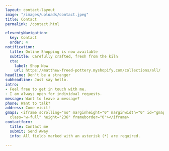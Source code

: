 ```yaml
---
layout: contact-layout
image: "/images/uploads/contact.jpeg"
title: Contact
permalink: /contact.html

eleventyNavigation:
  key: Contact
  order: 4
notification:
  title: Online Shopping is now available
  subtitle: Carefully crafted, fresh from the kiln
  cta:
    label: Shop Now
    url: https://matthew-freed-pottery.myshopify.com/collections/all/
headline: Don't be a stranger
subheadline: Just say hello.
intro:
- Feel free to get in touch with me.
- I am always open for individual requests.
message: Want to leave a message?
phone: Want to talk?
address: Come visit!
gmaps: <iframe scrolling="no" marginheight="0" marginwidth="0" id="gmap_canvas" src="https://maps.google.com/maps?amp;height=236&amp;hl=en&amp;q=740%20Jackson%20Ave,%20Vancouver%20Vancouver+(Matthew%20Freed%20Pottery)&amp;t=&amp;z=15&amp;ie=UTF8&amp;iwloc=B&amp;output=embed"
  class="w-full" height="236" frameborder="0"></iframe>
contactform:
  title: Contact me
  submit: Send Away
  info: All fields marked with an asterisk (*) are required.

---
```

